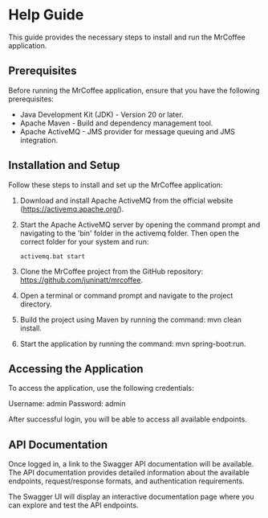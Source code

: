 # Help Guide

This guide provides the necessary steps to install and run the MrCoffee application.

## Prerequisites
Before running the MrCoffee application, ensure that you have the following prerequisites:

- Java Development Kit (JDK) - Version 20 or later.
- Apache Maven - Build and dependency management tool.
- Apache ActiveMQ - JMS provider for message queuing and JMS integration.

## Installation and Setup
Follow these steps to install and set up the MrCoffee application:

1. Download and install Apache ActiveMQ from the official website (https://activemq.apache.org/).
2. Start the Apache ActiveMQ server by opening the command prompt and navigating to the 'bin' folder in the activemq folder.
   Then open the correct folder for your system and run:
         
       activemq.bat start

3. Clone the MrCoffee project from the GitHub repository: https://github.com/juninatt/mrcoffee.
4. Open a terminal or command prompt and navigate to the project directory.
5. Build the project using Maven by running the command: mvn clean install.
6. Start the application by running the command: mvn spring-boot:run.

## Accessing the Application
To access the application, use the following credentials:

Username: admin
Password: admin

After successful login, you will be able to access all available endpoints.

## API Documentation
Once logged in, a link to the Swagger API documentation will be available. 
The API documentation provides detailed information about the available endpoints, request/response formats, and authentication requirements.

The Swagger UI will display an interactive documentation page where you can explore and test the API endpoints.

